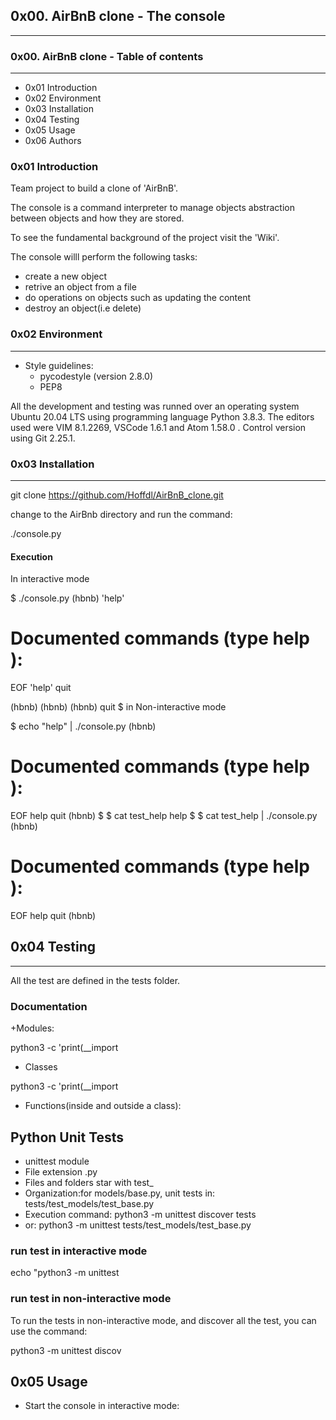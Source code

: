 ## **0x00. AirBnB clone - The console**
***

### **0x00. AirBnB clone - Table of contents**
***

+ 0x01 Introduction
+ 0x02 Environment
+ 0x03 Installation
+ 0x04 Testing
+ 0x05 Usage
+ 0x06 Authors

### **0x01 Introduction**


Team project to build a clone of 'AirBnB'.

The console is a command interpreter to manage objects abstraction between objects and how they are stored.

To see the fundamental background of the project visit the 'Wiki'.

The console willl perform the following tasks:

+ create a new object
+ retrive an object from a file
+ do operations on objects such as updating the content
+ destroy an object(i.e delete)

### **0x02 Environment**
***

+ Style guidelines:
  + pycodestyle (version 2.8.0)
  + PEP8

All the development and testing was runned over an operating system Ubuntu 20.04 LTS using programming language Python 3.8.3. The editors used were VIM 8.1.2269, VSCode 1.6.1 and Atom 1.58.0 . Control version using Git 2.25.1.

### **0x03 Installation**
***

git clone https://github.com/Hoffdl/AirBnB_clone.git

change to the AirBnb directory and run the command:

   ./console.py

#### Execution
In interactive mode

$ ./console.py
(hbnb) 'help'

Documented commands (type help <topic>):
========================================
EOF  'help'  quit

(hbnb)
(hbnb)
(hbnb) quit
$
in Non-interactive mode

$ echo "help" | ./console.py
(hbnb)

Documented commands (type help <topic>):
========================================
EOF  help  quit
(hbnb)
$
$ cat test_help
help
$
$ cat test_help | ./console.py
(hbnb)

Documented commands (type help <topic>):
========================================
EOF  help  quit
(hbnb)

## 0x04 Testing
***

All the test are defined in the tests folder.

### Documentation
 +Modules:

 python3 -c 'print(__import

 + Classes

 python3 -c 'print(__import

 + Functions(inside and outside a class):

## Python Unit Tests

+ unittest module
+ File extension .py
+ Files and folders star with test_
+ Organization:for models/base.py, unit tests in: tests/test_models/test_base.py
+ Execution command: python3 -m unittest discover tests 
+ or: python3 -m unittest tests/test_models/test_base.py

### run test in interactive mode

echo "python3 -m unittest

### run test in non-interactive mode

To run the tests in non-interactive mode, and discover all the test, you can use the command:

python3 -m unittest discov

## 0x05 Usage

+ Start the console in interactive mode:

